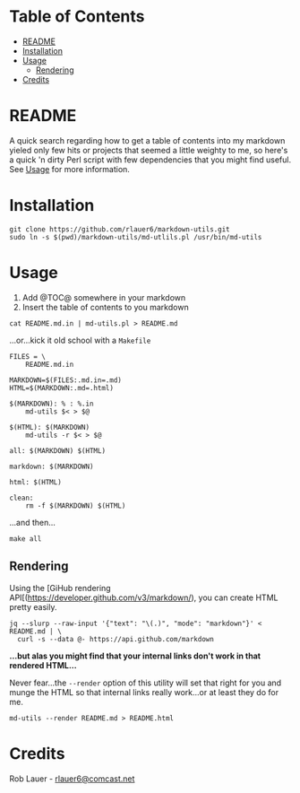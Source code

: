 # Table of Contents

* [README](#readme)
* [Installation](#installation)
* [Usage](#usage)
  * [Rendering](#rendering)
* [Credits](#credits)


# README

A quick search regarding how to get a table of contents into my
markdown yieled only few hits or projects that seemed a little weighty
to me, so here's a quick 'n dirty Perl script with few dependencies that you
might find useful.  See [Usage](#usage) for more information.

# Installation

```
git clone https://github.com/rlauer6/markdown-utils.git
sudo ln -s $(pwd)/markdown-utils/md-utlils.pl /usr/bin/md-utils
```

# Usage

1. Add &#64;TOC&#64; somewhere in your markdown
1. Insert the table of contents to you markdown
  ```
  cat README.md.in | md-utils.pl > README.md
  ```

...or...kick it old school with a `Makefile`

```
FILES = \
    README.md.in

MARKDOWN=$(FILES:.md.in=.md)
HTML=$(MARKDOWN:.md=.html)

$(MARKDOWN): % : %.in
	md-utils $< > $@

$(HTML): $(MARKDOWN)
	md-utils -r $< > $@

all: $(MARKDOWN) $(HTML)

markdown: $(MARKDOWN)

html: $(HTML)

clean:
	rm -f $(MARKDOWN) $(HTML)
```

...and then...

```
make all
```

## Rendering

Using the [GiHub rendering API[(https://developer.github.com/v3/markdown/), you can create HTML pretty easily.

```
jq --slurp --raw-input '{"text": "\(.)", "mode": "markdown"}' < README.md | \
  curl -s --data @- https://api.github.com/markdown
```

__...but alas you might find that your internal links don't work in
that rendered HTML...__

Never fear...the `--render` option of this utility will set that right for
you and munge the HTML so that internal links really work...or at
least they do for me.

```
md-utils --render README.md > README.html
```

# Credits

Rob Lauer - <rlauer6@comcast.net>

